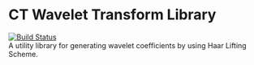 # CT Wavelet Transform Library
[![Build Status](https://travis-ci.org/tahtaciburak/ctwavelet.svg?branch=master)](https://travis-ci.org/tahtaciburak/ctwavelet)  
A utility library for generating wavelet coefficients by using Haar Lifting Scheme.